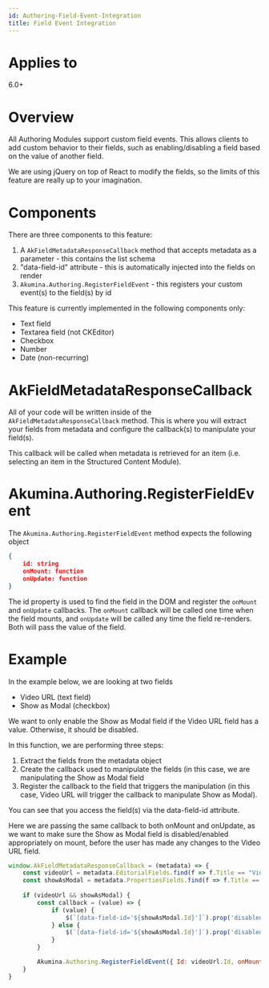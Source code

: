 ```yaml
---
id: Authoring-Field-Event-Integration
title: Field Event Integration
---
```


# Applies to
6.0+

# Overview

All Authoring Modules support custom field events. This allows clients to add custom behavior to their fields, such as enabling/disabling a field based on the value of another field.

We are using jQuery on top of React to modify the fields, so the limits of this feature are really up to your imagination.

# Components

There are three components to this feature:
1. A `AkFieldMetadataResponseCallback` method that accepts metadata as a parameter - this contains the list schema
2. "data-field-id" attribute - this is automatically injected into the fields on render
3. `Akumina.Authoring.RegisterFieldEvent` - this registers your custom event(s) to the field(s) by id

This feature is currently implemented in the following components only:
- Text field
- Textarea field (not CKEditor)
- Checkbox
- Number
- Date (non-recurring)

# AkFieldMetadataResponseCallback

All of your code will be written inside of the `AkFieldMetadataResponseCallback` method. This is where you will extract your fields from metadata and configure the callback(s) to manipulate your field(s).

This callback will be called when metadata is retrieved for an item (i.e. selecting an item in the Structured Content Module).

# Akumina.Authoring.RegisterFieldEvent

The `Akumina.Authoring.RegisterFieldEvent` method expects the following object

```json
{
    id: string
    onMount: function
    onUpdate: function
}
```
The id property is used to find the field in the DOM and register the `onMount` and `onUpdate` callbacks. The `onMount` callback will be called one time when the field mounts, and `onUpdate` will be called any time the field re-renders. Both will pass the value of the field.

# Example

In the example below, we are looking at two fields
- Video URL (text field)
- Show as Modal (checkbox)

We want to only enable the Show as Modal field if the Video URL field has a value. Otherwise, it should be disabled.

In this function, we are performing three steps:
1. Extract the fields from the metadata object
2. Create the callback used to manipulate the fields (in this case, we are manipulating the Show as Modal field
3. Register the callback to the field that triggers the manipulation (in this case, Video URL will trigger the callback to manipulate Show as Modal).

You can see that you access the field(s) via the data-field-id attribute.

Here we are passing the same callback to both onMount and onUpdate, as we want to make sure the Show as Modal field is disabled/enabled appropriately on mount, before the user has made any changes to the Video URL field.

```js
window.AkFieldMetadataResponseCallback = (metadata) => {
    const videoUrl = metadata.EditorialFields.find(f => f.Title == "VideoUrl")
    const showAsModal = metadata.PropertiesFields.find(f => f.Title == "ShowAsModal")
    
    if (videoUrl && showAsModal) {
        const callback = (value) => {
            if (value) {
                $(`[data-field-id='${showAsModal.Id}']`).prop('disabled', false);
            } else {
                $(`[data-field-id='${showAsModal.Id}']`).prop('disabled', true);
            }
        }

        Akumina.Authoring.RegisterFieldEvent({ Id: videoUrl.Id, onMount: callback, onUpdate: callback })
    }
}
```

